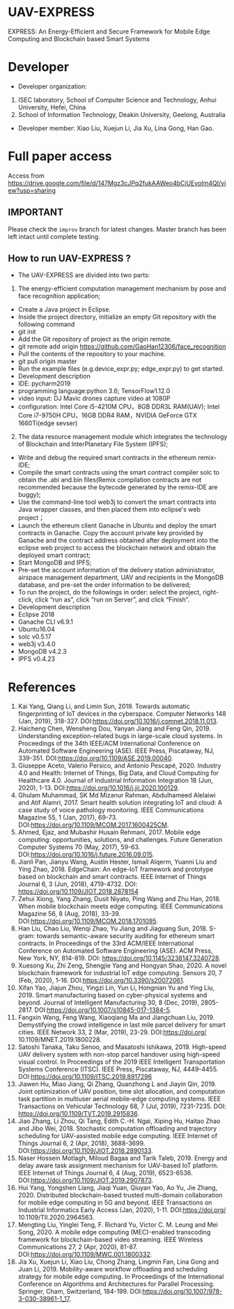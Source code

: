 # UAV-EXPRESS
EXPRESS: An Energy-Efficient and Secure Framework for Mobile Edge Computing and Blockchain based Smart Systems
# Developer
* Developer organization:
1. ISEC laboratory, School of Computer Science and Technology, Anhui University, Hefei, China
2. School of Information Technology, Deakin University, Geelong, Australia

* Developer member: Xiao Liu, Xuejun Li, Jia Xu, Lina Gong, Han Gao.

# Full paper access
Access from <A href="https://drive.google.com/file/d/147Mgz3cJPq2fukAAWeo4bCiUEvoIm4QI/view?usp=sharing">https://drive.google.com/file/d/147Mgz3cJPq2fukAAWeo4bCiUEvoIm4QI/view?usp=sharing</A>

## IMPORTANT
Please check the `improv` branch for latest changes. Master branch has been left intact until complete testing.

## How to run UAV-EXPRESS ?

* The UAV-EXPRESS are divided into two parts:
1. The energy-efficient computation management mechanism by pose and face recognition application;
*	Create a Java project in Eclipse.
*	Inside the project directory, initialize an empty Git repository with the following command
* git init
*	Add the Git repository of project as the origin remote.
* git remote add origin <A href="https://github.com/GaoHan12306/face_recognition">https://github.com/GaoHan12306/face_recognition
*	Pull the contents of the repository to your machine.
* git pull origin master
*	Run the example files (e.g.device_expr.py; edge_expr.py) to get started.
* Development description
*	IDE: pycharm2019
*	programming language:python 3.6; TensorFlow1.12.0
*	video input: DJ Mavic drones capture video at 1080P
*	configuration:
Intel Core i5-4210M CPU，8GB DDR3L RAM(UAV);
Intel Core i7-9750H CPU，16GB DDR4 RAM，NVIDIA GeForce GTX 1660Ti(edge sevser)

2. The data resource management module which integrates the technology of Blockchain and InterPlanetary File System (IPFS);
* Write and debug the required smart contracts in the ethereum remix- IDE;
* Compile the smart contracts using the smart contract compiler solc to obtain the .abi and.bin files(Remix compilation contracts are not recommended because the bytecode generated by the remix-IDE are buggy);
* Use the command-line tool web3j to convert the smart contracts into Java wrapper classes, and then placed them into eclipse's web project；
* Launch the ethereum client Ganache in Ubuntu and deploy the smart contracts in Ganache. Copy the account private key provided by Ganache and the contract address obtained after deployment into the eclipse web project to access the blockchain network and obtain the deployed smart contract;
* Start MongoDB and IPFS;
* Pre-set the account information of the delivery station administrator, airspace management department, UAV and recipients in the MongoDB database, and pre-set the order information to be delivered;
* To run the project, do the followings in order: select the project, right-click, click “run as”, click “run on Server”, and click “Finish”.
* Development description
* Eclipse 2018
* Ganache CLI v6.9.1
* Ubuntu16.04
* solc v0.5.17
* web3j v3.4.0
* MongoDB v4.2.3
* IPFS v0.4.23

# References
1.	Kai Yang, Qiang Li, and Limin Sun, 2019. Towards automatic fingerprinting of IoT devices in the cyberspace. Computer Networks 148 (Jan, 2019), 318-327. DOI:https://doi.org/10.1016/j.comnet.2018.11.013.
2.	Haicheng Chen, Wensheng Dou, Yanyan Jiang and Feng Qin, 2019. Understanding exception-related bugs in large-scale cloud systems. In Proceedings of the 34th IEEE/ACM International Conference on Automated Software Engineering (ASE). IEEE Press, Piscataway, NJ, 339-351. DOI:https://doi.org/10.1109/ASE.2019.00040.
3.	Giuseppe Aceto, Valerio Persico, and Antonio Pescapé, 2020. Industry 4.0 and Health: Internet of Things, Big Data, and Cloud Computing for Healthcare 4.0. Journal of Industrial Information Integration 18 (Jun, 2020), 1-13. DOI:https://doi.org/10.1016/j.jii.2020.100129.
4.	Ghulam Muhammad, SK Md Mizanur Rahman, Abdulhameed Alelaiwi and Atif Alamri, 2017. Smart health solution integrating IoT and cloud: A case study of voice pathology monitoring. IEEE Communications Magazine 55, 1 (Jan, 2017), 69-73. DOI:https://doi.org/10.1109/MCOM.2017.1600425CM.
5.	Ahmed, Ejaz, and Mubashir Husain Rehmani, 2017. Mobile edge computing: opportunities, solutions, and challenges. Future Generation Computer Systems 70 (May, 2017), 59-63. DOI:https://doi.org/10.1016/j.future.2016.09.015.
6.	Jianli Pan, Jianyu Wang, Austin Hester, Ismail Alqerm, Yuanni Liu and Ying Zhao, 2018. EdgeChain: An edge-IoT framework and prototype based on blockchain and smart contracts. IEEE Internet of Things Journal 6, 3 (Jun, 2018), 4719-4732. DOI: https://doi.org/10.1109/JIOT.2018.2878154
7.	Zehui Xiong, Yang Zhang, Dusit Niyato, Ping Wang and Zhu Han, 2018. When mobile blockchain meets edge computing. IEEE Communications Magazine 56, 8 (Aug, 2018), 33-39. DOI:https://doi.org/10.1109/MCOM.2018.1701095.
8.	Han Liu, Chao Liu, Wenqi Zhao, Yu Jiang and Jiaguang Sun, 2018. S-gram: towards semantic-aware security auditing for ethereum smart contracts. In Proceedings of the 33rd ACM/IEEE International Conference on Automated Software Engineering (ASE). ACM Press, New York, NY, 814-819. DOI: https://doi.org/10.1145/3238147.3240728.
9.	Xuesong Xu, Zhi Zeng, Shengjie Yang and Hongyan Shao, 2020. A novel blockchain framework for industrial IoT edge computing. Sensors 20, 7 (Feb, 2020), 1-16. DOI:https://doi.org/10.3390/s20072061.
10.	Xifan Yao, Jiajun Zhou, Yingzi Lin, Yun Li, Hongnian Yu and Ying Liu, 2019. Smart manufacturing based on cyber-physical systems and beyond. Journal of Intelligent Manufacturing 30, 8 (Dec, 2019), 2805-2817. DOI:https://doi.org/10.1007/s10845-017-1384-5.
11.	Fangxin Wang, Feng Wang, Xiaoqiang Ma and Jiangchuan Liu, 2019. Demystifying the crowd intelligence in last mile parcel delivery for smart cities. IEEE Network 33, 2 (Mar, 2019), 23-29. DOI:https://doi.org/ 10.1109/MNET.2019.1800228.
12.	Satoshi Tanaka, Taku Senoo, and Masatoshi Ishikawa, 2019. High-speed UAV delivery system with non-stop parcel handover using high-speed visual control. In Proceedings of the 2019 IEEE Intelligent Transportation Systems Conference (ITSC). IEEE Press, Piscataway, NJ, 4449-4455. DOI:https://doi.org/10.1109/ITSC.2019.8917296
13.	Jiawen Hu, Miao Jiang, Qi Zhang, Quanzhong L and Jiayin Qin, 2019. Joint optimization of UAV position, time slot allocation, and computation task partition in multiuser aerial mobile-edge computing systems. IEEE Transactions on Vehicular Technology 68, 7 (Jul, 2019), 7231-7235. DOI: https://doi.org/10.1109/TVT.2019.2915836.
14.	Jiao Zhang, Li Zhou, Qi Tang, Edith C.-H. Ngai, Xiping Hu, Haitao Zhao and Jibo Wei, 2018. Stochastic computation offloading and trajectory scheduling for UAV-assisted mobile edge computing. IEEE Internet of Things Journal 6, 2 (Apr, 2018), 3688-3699. DOI:https://doi.org/10.1109/JIOT.2018.2890133.
15.	Naser Hossein Motlagh, Miloud Bagaa and Tarik Taleb, 2019. Energy and delay aware task assignment mechanism for UAV-based IoT platform. IEEE Internet of Things Journal 6, 4 (Aug, 2019), 6523-6536. DOI:https://doi.org/10.1109/JIOT.2019.2907873.
16.	Hui Yang, Yongshen Liang, Jiaqi Yuan, Qiuyan Yao, Ao Yu, Jie Zhang, 2020. Distributed blockchain-based trusted multi-domain collaboration for mobile edge computing in 5G and beyond. IEEE Transactions on Industrial Informatics Early Access (Jan, 2020), 1-11. DOI:https://doi.org/ 10.1109/TII.2020.2964563.
17.	Mengting Liu, Yinglei Teng, F. Richard Yu, Victor C. M. Leung and Mei Song, 2020. A mobile edge computing (MEC)-enabled transcoding framework for blockchain-based video streaming. IEEE Wireless Communications 27, 2 (Apr, 2020), 81-87. DOI:https://doi.org/10.1109/MWC.001.1800332.
18.	Jia Xu, Xuejun Li, Xiao Liu, Chong Zhang, Lingmin Fan, Lina Gong and Juan Li, 2019. Mobility-aware workflow offloading and scheduling strategy for mobile edge computing. In Proceedings of the International Conference on Algorithms and Architectures for Parallel Processing. Springer, Cham, Switzerland, 184-199. DOI:https://doi.org/10.1007/978-3-030-38961-1_17.
